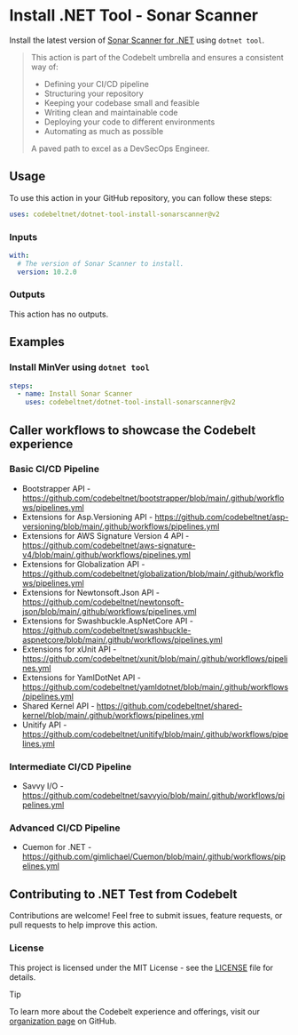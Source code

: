 # Install .NET Tool - Sonar Scanner

Install the latest version of [Sonar Scanner for .NET](https://www.nuget.org/packages/dotnet-sonarscanner) using `dotnet tool`.

> This action is part of the Codebelt umbrella and ensures a consistent way of: 
> 
> - Defining your CI/CD pipeline 
> - Structuring your repository
> - Keeping your codebase small and feasible
> - Writing clean and maintainable code
> - Deploying your code to different environments
> - Automating as much as possible
>
> A paved path to excel as a DevSecOps Engineer.

## Usage

To use this action in your GitHub repository, you can follow these steps:

```yaml
uses: codebeltnet/dotnet-tool-install-sonarscanner@v2
```

### Inputs

```yaml
with:
  # The version of Sonar Scanner to install.
  version: 10.2.0
```

### Outputs

This action has no outputs.

## Examples

### Install MinVer using `dotnet tool`

```yaml
steps:
  - name: Install Sonar Scanner
    uses: codebeltnet/dotnet-tool-install-sonarscanner@v2
```

## Caller workflows to showcase the Codebelt experience

### Basic CI/CD Pipeline

- Bootstrapper API - https://github.com/codebeltnet/bootstrapper/blob/main/.github/workflows/pipelines.yml
- Extensions for Asp.Versioning API - https://github.com/codebeltnet/asp-versioning/blob/main/.github/workflows/pipelines.yml
- Extensions for AWS Signature Version 4 API - https://github.com/codebeltnet/aws-signature-v4/blob/main/.github/workflows/pipelines.yml
- Extensions for Globalization API - https://github.com/codebeltnet/globalization/blob/main/.github/workflows/pipelines.yml
- Extensions for Newtonsoft.Json API - https://github.com/codebeltnet/newtonsoft-json/blob/main/.github/workflows/pipelines.yml
- Extensions for Swashbuckle.AspNetCore API - https://github.com/codebeltnet/swashbuckle-aspnetcore/blob/main/.github/workflows/pipelines.yml
- Extensions for xUnit API - https://github.com/codebeltnet/xunit/blob/main/.github/workflows/pipelines.yml
- Extensions for YamlDotNet API - https://github.com/codebeltnet/yamldotnet/blob/main/.github/workflows/pipelines.yml
- Shared Kernel API - https://github.com/codebeltnet/shared-kernel/blob/main/.github/workflows/pipelines.yml
- Unitify API - https://github.com/codebeltnet/unitify/blob/main/.github/workflows/pipelines.yml

### Intermediate CI/CD Pipeline

- Savvy I/O - https://github.com/codebeltnet/savvyio/blob/main/.github/workflows/pipelines.yml

### Advanced CI/CD Pipeline

- Cuemon for .NET - https://github.com/gimlichael/Cuemon/blob/main/.github/workflows/pipelines.yml

## Contributing to .NET Test from Codebelt

Contributions are welcome! 
Feel free to submit issues, feature requests, or pull requests to help improve this action.

### License

This project is licensed under the MIT License - see the [LICENSE](LICENSE) file for details.

> [!TIP]
> To learn more about the Codebelt experience and offerings, visit our [organization page](https://github.com/codebeltnet) on GitHub.
